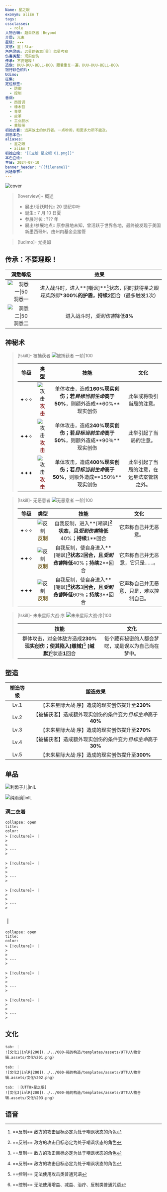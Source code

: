 ```yaml
---
Name: 星之眼
exonym: aliEn T
tags: 
cssclasses:
  - role
人物合辑: 超自然者｜Beyond
介质: 光束
星级: ✦✦✦
灵感: 星｜Star
角色灵感: 远星的善意[星] 蓝星考察
伤害类型: 现实创伤
传承: 不要理睬！
造像: DUU-DUU-BELL-BOO，跟着重复一遍，DUU-DUU-BELL-BOO。
银行彩色相片: 
Udimo: 
征集: 
定位标签:
  - 防御
  - 控制
香调:
  - 西普调
  - 橡木苔
  - 青草
  - 皮革
  - 工业胶水
  - 黄胶带
初始衣着: 远离故土的旅行者。一点吵闹，和更多力所不能及。
洞悉本色: 
aliases:
  - 星之眼
  - aliEn T
初始立绘: "[[立绘 星之眼 01.png]]"
本色立绘: 
生日: 2024-07-10
banner_header: "{{filename}}"
出场章节:
---
```

![cover](assets/星之眼｜aliEn%20T.assets/立绘%20星之眼%2001.png)

> [!overview]+ 概述
> - 展出/活跃时代:: 20 世纪中叶
> - 诞生:: 7 月 10 日夏
> - 参展时长:: ??? 年
> - 展出/参展地点:: 原参展地未知，曾活跃于世界各地，最终被发现于美国新墨西哥州，由州内基金会接管

> [!udimo]- 尤提姆
> 
> 

## 传承：不要理睬！

|                           洞悉等级                           |                             效果                             |
| :----------------------------------------------------------: | :----------------------------------------------------------: |
| ![洞悉一\|50](../../000-箱的构造/templates/assets/UTTU人物合辑.assets/图标%20洞悉Ⅰ.png)洞悉一 | 进入战斗时，进入**[嘲讽]**[^1]状态，同时获得星之眼*现实防御*\***300%**的护盾，持续**2**回合（最多触发1次） |
| ![洞悉二\|50](../../000-箱的构造/templates/assets/UTTU人物合辑.assets/图标%20洞悉Ⅱ.png)洞悉二 |               进入战斗时，*受到伤害*降低**8%**               |

## 神秘术

> [!skill]- 被捕获者
> ![被捕获者 一阶|100](assets/星之眼｜aliEn%20T.assets/神秘术%20被捕获者1.png)
> 
> | 等级 |                             类型                             |                             技能                             |                    文化                    |
> | :--: | :----------------------------------------------------------: | :----------------------------------------------------------: | :----------------------------------------: |
> | ✦✧✧  | ![攻击](../../000-箱的构造/templates/assets/UTTU人物合辑.assets/Attack.png)<b><font color="#933334">攻击</font></b> | 单体攻击，造成**160%**现实创伤；若*目标当前生命*高于**50%**，则额外造成**60%**现实创伤 |          此举或将吸引当局的注意。          |
> | ✦✦✧  | ![攻击](../../000-箱的构造/templates/assets/UTTU人物合辑.assets/Attack.png)<b><font color="#933334">攻击</font></b> | 单体攻击，造成**240%**现实创伤；若*目标当前生命*高于**50%**，则额外造成**90％**现实创伤 |           此举引起了当局的注意。           |
> | ✦✦✦  | ![攻击](../../000-箱的构造/templates/assets/UTTU人物合辑.assets/Attack.png)<b><font color="#933334">攻击</font></b> | 单体攻击，造成**400%**现实创伤；若*目标当前生命*高于**50%**，则额外造成**150％**现实创伤 | 此举引起了当局的注意，在远星法案管辖之外。 |
> 

> [!skill]- 无恶意者
> ![无恶意者 一阶|100](assets/星之眼｜aliEn%20T.assets/神秘术%20无恶意者1.png)
> 
> | 等级 |                             类型                             |                             技能                             |                   文化                   |
> | :--: | :----------------------------------------------------------: | :----------------------------------------------------------: | :--------------------------------------: |
> | ✦✧✧  | ![反制](../../000-箱的构造/templates/assets/UTTU人物合辑.assets/Counter.png)<b><font color="#78652F">反制</font></b> | 自我反制，进入**[嘲讽]**[^1]状态，且*受到伤害*降低**40%**；持续**1**回合 |           它声称自己并无恶意。           |
> | ✦✦✧  | ![反制](../../000-箱的构造/templates/assets/UTTU人物合辑.assets/Counter.png)<b><font color="#78652F">反制</font></b> | 自我反制，使自身进入**[嘲讽]**[^1]状态**2**回合，且*受到伤害*降低**40%**；持续**2**回合 |      它声称自己并无恶意，它只是……。      |
> | ✦✦✦  | ![反制](../../000-箱的构造/templates/assets/UTTU人物合辑.assets/Counter.png)<b><font color="#78652F">反制</font></b> | 自我反制，使自身进入**[嘲讽]**[^1]状态**3**回合，且*受到伤害*降低**60％**；持续**3**回合 | 它声称自己并无恶意，只是，难以控制自己。 |
> 

> [!skill]- 未来星际大战·序
> ![未来星际大战·序|100](assets/星之眼｜aliEn%20T.assets/至终的仪式%20未来星际大战·序.png)
> 
> |                             技能                             |                        文化                        |
> | :----------------------------------------------------------: | :------------------------------------------------: |
> | 群体攻击，对全体敌方造成**230%**现实创伤；使其陷入**[缴械]**[^2] **[缄默]**[^3]状态**1**回合 | 每个藏有秘密的人都会梦呓，或是误以为自己尚在梦中。 |
> 

## 塑造

| 塑造等级 |                          塑造效果                           |
| :------: | :---------------------------------------------------------: |
|   Lv.1   |       【未来星际大战·序】造成的现实创伤提升至**230%**       |
|   Lv.2   | 【被捕获者】造成额外现实创伤的条件变为*目标生命*高于**40%** |
|   Lv.3   |       【未来星际大战·序】造成的现实创伤提升至**270%**       |
|   Lv.4   | 【被捕获者】造成额外现实创伤的条件变为*目标生命*高于**30%** |
|   Lv.5   |       【未来星际大战·序】造成的现实创伤提升至**300%**       |


## 单品

![利齿子儿|inlL](../../000-箱的构造/templates/assets/UTTU人物合辑.assets/货币%20利齿子儿.png)

![纯雨滴|inlL](../../000-箱的构造/templates/assets/UTTU人物合辑.assets/货币%20纯雨滴.png)

### 洞二衣着

````ad-flex
collapse: open
title: 
color: 
> [!culture]+ ｜
> 
> 
> ---
> 

> [!culture]+ ｜
> 
> 
> ---
> 

> [!culture]+ ｜
> 
> 
> ---
> 
````

### ｜

````ad-flex
collapse: open
title: 
color: 
> [!culture]+ ｜
> 
> 
> ---
> 

> [!culture]+ ｜
> 
> 
> ---
> 

> [!culture]+ ｜
> 
> 
> ---
> 
````

## 文化

````tabs
tab: ｜
![文化1|inlR|200](../../000-箱的构造/templates/assets/UTTU人物合辑.assets/文化%201.png)

tab: ｜
![文化2|inlR|200](../../000-箱的构造/templates/assets/UTTU人物合辑.assets/文化%202.png)

tab: ｜[UTTU×星之眼]
![文化3|inlR|200](../../000-箱的构造/templates/assets/UTTU人物合辑.assets/文化%203.png)

````

## 语音

[^1]: ==反制== 敌方的攻击目标必定为处于嘲讽状态的角色
[^2]: ==控制== 无法使用攻击类普通咒语
[^3]: ==控制== 无法使用增益、减益、治疗、反制类普通咒语